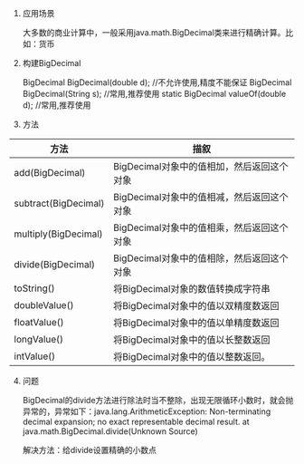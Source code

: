1. 应用场景

    大多数的商业计算中，一般采用java.math.BigDecimal类来进行精确计算。比如：货币

2. 构建BigDecimal

    BigDecimal BigDecimal(double d); //不允许使用,精度不能保证
    BigDecimal BigDecimal(String s); //常用,推荐使用
    static BigDecimal valueOf(double d); //常用,推荐使用

3. 方法

| 方法                 | 描叙                                       |
| -------------------- | ------------------------------------------ |
| add(BigDecimal)      | BigDecimal对象中的值相加，然后返回这个对象 |
| subtract(BigDecimal) | BigDecimal对象中的值相减，然后返回这个对象 |
| multiply(BigDecimal) | BigDecimal对象中的值相乘，然后返回这个对象 |
| divide(BigDecimal)   | BigDecimal对象中的值相除，然后返回这个对象 |
| toString()           | 将BigDecimal对象的数值转换成字符串         |
| doubleValue()        | 将BigDecimal对象中的值以双精度数返回       |
| floatValue()         | 将BigDecimal对象中的值以单精度数返回       |
| longValue()          | 将BigDecimal对象中的值以长整数返回         |
| intValue()           | 将BigDecimal对象中的值以整数返回。         |

4. 问题

    BigDecimal的divide方法进行除法时当不整除，出现无限循环小数时，就会抛异常的，异常如下：java.lang.ArithmeticException: Non-terminating decimal expansion; no exact representable decimal result. at java.math.BigDecimal.divide(Unknown Source)

    解决方法：给divide设置精确的小数点